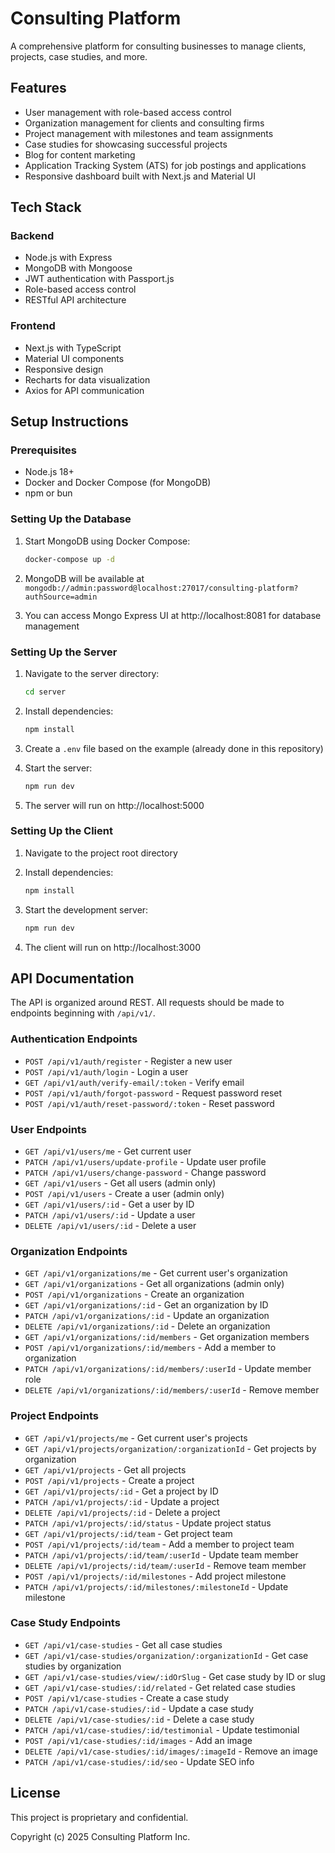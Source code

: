 # Consulting Platform

A comprehensive platform for consulting businesses to manage clients, projects, case studies, and more.

## Features

- User management with role-based access control
- Organization management for clients and consulting firms
- Project management with milestones and team assignments
- Case studies for showcasing successful projects
- Blog for content marketing
- Application Tracking System (ATS) for job postings and applications
- Responsive dashboard built with Next.js and Material UI

## Tech Stack

### Backend
- Node.js with Express
- MongoDB with Mongoose
- JWT authentication with Passport.js
- Role-based access control
- RESTful API architecture

### Frontend
- Next.js with TypeScript
- Material UI components
- Responsive design
- Recharts for data visualization
- Axios for API communication

## Setup Instructions

### Prerequisites
- Node.js 18+
- Docker and Docker Compose (for MongoDB)
- npm or bun

### Setting Up the Database

1. Start MongoDB using Docker Compose:
   ```bash
   docker-compose up -d
   ```

2. MongoDB will be available at `mongodb://admin:password@localhost:27017/consulting-platform?authSource=admin`
3. You can access Mongo Express UI at http://localhost:8081 for database management

### Setting Up the Server

1. Navigate to the server directory:
   ```bash
   cd server
   ```

2. Install dependencies:
   ```bash
   npm install
   ```

3. Create a `.env` file based on the example (already done in this repository)

4. Start the server:
   ```bash
   npm run dev
   ```

5. The server will run on http://localhost:5000

### Setting Up the Client

1. Navigate to the project root directory

2. Install dependencies:
   ```bash
   npm install
   ```

3. Start the development server:
   ```bash
   npm run dev
   ```

4. The client will run on http://localhost:3000

## API Documentation

The API is organized around REST. All requests should be made to endpoints beginning with `/api/v1/`.

### Authentication Endpoints
- `POST /api/v1/auth/register` - Register a new user
- `POST /api/v1/auth/login` - Login a user
- `GET /api/v1/auth/verify-email/:token` - Verify email
- `POST /api/v1/auth/forgot-password` - Request password reset
- `POST /api/v1/auth/reset-password/:token` - Reset password

### User Endpoints
- `GET /api/v1/users/me` - Get current user
- `PATCH /api/v1/users/update-profile` - Update user profile
- `PATCH /api/v1/users/change-password` - Change password
- `GET /api/v1/users` - Get all users (admin only)
- `POST /api/v1/users` - Create a user (admin only)
- `GET /api/v1/users/:id` - Get a user by ID
- `PATCH /api/v1/users/:id` - Update a user
- `DELETE /api/v1/users/:id` - Delete a user

### Organization Endpoints
- `GET /api/v1/organizations/me` - Get current user's organization
- `GET /api/v1/organizations` - Get all organizations (admin only)
- `POST /api/v1/organizations` - Create an organization
- `GET /api/v1/organizations/:id` - Get an organization by ID
- `PATCH /api/v1/organizations/:id` - Update an organization
- `DELETE /api/v1/organizations/:id` - Delete an organization
- `GET /api/v1/organizations/:id/members` - Get organization members
- `POST /api/v1/organizations/:id/members` - Add a member to organization
- `PATCH /api/v1/organizations/:id/members/:userId` - Update member role
- `DELETE /api/v1/organizations/:id/members/:userId` - Remove member

### Project Endpoints
- `GET /api/v1/projects/me` - Get current user's projects
- `GET /api/v1/projects/organization/:organizationId` - Get projects by organization
- `GET /api/v1/projects` - Get all projects
- `POST /api/v1/projects` - Create a project
- `GET /api/v1/projects/:id` - Get a project by ID
- `PATCH /api/v1/projects/:id` - Update a project
- `DELETE /api/v1/projects/:id` - Delete a project
- `PATCH /api/v1/projects/:id/status` - Update project status
- `GET /api/v1/projects/:id/team` - Get project team
- `POST /api/v1/projects/:id/team` - Add a member to project team
- `PATCH /api/v1/projects/:id/team/:userId` - Update team member
- `DELETE /api/v1/projects/:id/team/:userId` - Remove team member
- `POST /api/v1/projects/:id/milestones` - Add project milestone
- `PATCH /api/v1/projects/:id/milestones/:milestoneId` - Update milestone

### Case Study Endpoints
- `GET /api/v1/case-studies` - Get all case studies
- `GET /api/v1/case-studies/organization/:organizationId` - Get case studies by organization
- `GET /api/v1/case-studies/view/:idOrSlug` - Get case study by ID or slug
- `GET /api/v1/case-studies/:id/related` - Get related case studies
- `POST /api/v1/case-studies` - Create a case study
- `PATCH /api/v1/case-studies/:id` - Update a case study
- `DELETE /api/v1/case-studies/:id` - Delete a case study
- `PATCH /api/v1/case-studies/:id/testimonial` - Update testimonial
- `POST /api/v1/case-studies/:id/images` - Add an image
- `DELETE /api/v1/case-studies/:id/images/:imageId` - Remove an image
- `PATCH /api/v1/case-studies/:id/seo` - Update SEO info

## License

This project is proprietary and confidential.

Copyright (c) 2025 Consulting Platform Inc.

